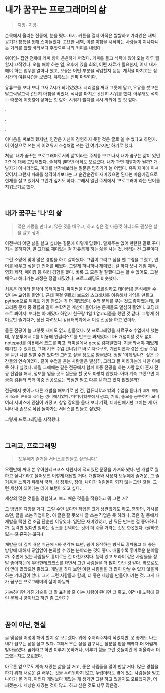 # 내가 꿈꾸는 프로그래머의 삶

> 지잉- 지잉-

손목에서 울리는 진동에, 눈을 떴다. 6시. 커튼을 열자 아직은 쌀쌀하고 가라앉은 새벽 공기가 창틈을 통해 스며들었다. 고요한 새벽, 이른 아침을 시작하는 사람들이 지나다니는 거리를 잠깐 바라보다 주방으로 나와 커피를 내렸다.

위이잉- 집안 전체에 커피 향이 은은하게 퍼졌다. 커피를 들고 식탁에 앉아 오늘 하루 뭘 할지 끄적였다. 오늘 해야 하는 일, 오후에 있을 회의, 어떤 자료가 필요한지, 어제 내가 해야 하는 업무를 얼마나 했고, 오늘은 어떤 부분을 작업할지 등등. 계획을 마치고는 잠시간의 여유시간을 보냈다. 유튜브는 진짜 마약이다.

유튜브를 보다 보니 그새 7시가 되어있었다. 시리얼을 꺼내 그릇에 담고, 우유를 붓고는 달그락달그락 간단히 아침을 먹었다. 식사를 마치곤 간단히 샤워를 했다. 아무래도 석회수 때문에 머릿결이 상하는 것 같아, 샤워기 필터를 사서 끼워야 할 것 같다. 

.

.

.

이다음을 써보려 했지만, 인간은 자신이 경험하지 못한 것은 글로 쓸 수 없다고 하던가. 이 이상으로 쓰는 게 어려워서 소설처럼 쓰는 건 여기까지만 하기로 했다.



처음 '내가 꿈꾸는 프로그래머로서의 삶'이라는 주제를 보고 나서 내가 꿈꾸는 삶이 있던가? 에 대해 고민해봤다. 솔직히 말하면 아직도 모르겠다. 내가 과연 개발자가 될까? 개발자가 아니더라도, 미래를 생각해보라는 질문은 답하기가 늘 어렵다. 유독 재미에 미쳐있어서 그런지 미래를 생각하기보다는 그 순간순간이 재미있으면 된다는 마음가짐으로 현재를 살고 있어서 그런가 싶기도 하다. 그래서 일단 주제에서 '프로그래머'라는 단어를 지워보기로 했다.


<br/>

## 내가 꿈꾸는 '나'의 삶

>  많은 사람을 만나고, 많은 것을 배우고, 하고 싶은 걸 마음껏 하더라도 괜찮은 삶을 살고 싶어.

이전부터 어떤 삶을 살고 싶냐는 질문에 이렇게 답했다. 말재주는 없어 현란한 말로 꾸미지는 못하지만, 말 그대로 재미있는 걸 자유롭게 하는 삶을 사는 것. 바라는 건 그뿐이다.

그런 소망에 맞게 많은 경험을 하고 살아왔다. 그림이 그리고 싶을 땐 그림을 그렸고, 언어를 배우고 싶을 땐 언어를 배웠다. 그렇게 하나하나 재미있는걸 하다 보니 게임 제작, 영화 제작, 메이킹 등 여러 경험을 했다. 비록 그 모든 걸 잘했다고는 할 수 없어도, 그걸 배우고 해나가는 과정은 정말 재밌었다. 프로그래밍도 비슷했다.

처음은 데이터 분석이 목적이었다. 파이썬을 이용해 크롤링하고 데이터를 분석해볼 수 있다는 교양을 들었다. 근데 웬걸 엔트리 보드와 스크래치를 이용해서 게임을 만들고, python으로 틱택토 게임 만드는 게 더 재밌었다. 수학 문제를 푸는 것도 좋아했는데, 알고리즘 문제 중 확률과 같이 수학적인 계산이 들어가는 문제들도 열심히 풀었다. 코딩테스트 봐야지! 보다는 아 재밌다 하면서 친구랑 1일 1 알고리즘을 했던 것 같다. 그렇게 취미로만 즐기다가, 정신 차려보니 컴퓨터학과에서 이중 전공을 하고 있더라. 

물론 전공이 늘 그렇듯 재미도 없고 힘들었다. 첫 프로그래밍을 자료구조 수업에서 했는데, 우분투에서 C를 이용해 연결리스트를 만드는 과제였다. IDE 개념이랄 것도 없이 notepad를 이용해서 코드를 짜고, 터미널에서 gcc로 컴파일했다. 지금 와서야 재밌게 얘기할 수 있지만, 그때 기초 수업 건너뛰고 바로 자료구조, 계산이론과 같은 전공 수업을 듣던 나를 말릴 수만 있다면 그러고 싶을 정도로 힘들었다. 정말 '이게 맞나?' 싶은 순간들의 연속이었다. 같이 수업을 듣는 사람들은 열심히, 그리고 잘 따라가는데 나만 이해 못 하나 싶었다. 하필 그해에는 같은 전공에서 함께 이중 전공을 하는 사람 없이 혼자 전공 진입을 해서, 정보를 얻을 곳도 질문을 할 곳도 마땅치 않았다. 아마 계속 그랬으면 지금쯤 컴퓨터 학과 이중 전공으로는 학점만 받고 다른 걸 하고 있지 않았을까?

전공에서 벗어나 다른 개발을 해보기로 한 건, 컴퓨터학과 밖의 수업을 듣다가 `내가 직접 서비스를 만들고 싶다`는 생각에서였다. 미디어학부에서 광고, 기획, 홍보를 공부하다 보니 여러 서비스에 관심이 커졌고, 창업 강의를 듣다 보니 기획, 디자인에서만 그치는 게 아니라 내 손으로 직접 돌아가는 서비스를 만들고 싶었다.

그렇게 프로그래밍을 시작했다.

<br/>

## 그리고, 프로그래밍

> '모두에게 즐거울 서비스를 만들고 싶습니다.'

오랜만에 꺼내 본 우아한테크코스 지원서에 적혀있던 문장을 가져와 봤다. 넌 개발로 뭘 하고 싶니? 라고 물어보면 이렇게 대답할 거다. 개발자와 사용자 모두에게 즐거운, 그 즐거움을 느끼기 위해서 국적, 성 정체성, 장애, 나이가 걸림돌이 되지 않는 그런 것들. 그런 세상이 되어가는 데에 보탬이 되고 싶다. 

세상의 많은 것들을 경험하고, 보고 배운 것들을 적용하고 뭐 그런 거? 

그 방법은 다양할 거다. 그럴 수만 있다면 직업은 크게 상관없기도 하고. 영화던, 기사를 쓰던, 글을 쓰는 직업이던. 아 글은 잘 못쓰니 글 쓰는 직업은 못 하려나. 많은 길 중에서 개발을 택한 건 조금 단순한 이유였다. 일단은 재미있었고, 난 뭐든 만드는 걸 좋아하니까. 능력만 있다면 일하는 장소를 선택하는 것이 더 쉬울 거라는 것도 한몫했다. ~~(잘하고 있는 것 같지는 않다.)~~ 

개발을 더 깊이 배운 지금에서와 생각해 보면, 웹이 동작하는 방식도 흥미롭고 더 좋은 방향에 대해서 끊임없이 논의할 수 있는 분야라는 것이 좋다. 배울수록 흥미로운 분야랄까. 주변에 있는 사람들도 흥미로운 건 마찬가지다. 능력 있고 또라이 같은 사람들을 정말 좋아하는데 우아한테크코스를 하면서 그런 사람들을 더 많이 만난 것 같다. 앞으로도 더 옆에 많았으면 좋겠고. 개발을 하다 보면 이런 사람들을 더 많이 만날 수 있지 않을까 하는 기대감이 있다. 그저 그런 사람들과 함께, 더 좋은 세상을 만들어나가는 것. 그게 내가 꿈꾸는 프로그래머의 삶이 아닐까. 

가능하다면 가진 기술을 더 잘 표현할 줄 아는 사람이 된다면 더 좋고. 이건 내 노력에 달린 문제니 꿈이라고 하긴 좀 그런가?

<br/>

## 꿈이 아닌, 현실

글 맺음을 어떻게 해야 할지 잘 모르겠다. 위에 주저리주저리 적었지만, 운 좋게도 나는 내가 꿈꾸는 삶을 살고 있다. 그래서 무슨 삶을 꿈꾸냐는 질문을 받을 때마다 더 어렵게 받아들였다. 꿈이라고 하면 이루지 못하거나, 이루기 힘들 그런 것들이란 게 떠올라서 더 그랬는지도 모르겠다.

아무튼 앞으로도 계속 재밌는 삶을 살 거고, 좋은 사람들을 많이 만날 거다. 많은 경험을 하기 위해 새로운 걸 배우는 것을 두려워하지 않고, 두렵더라도 옆에 있는 사람들을 믿고 나아가 볼 거다. 이러다 개발보다 재밌는 게 생기면 그걸 하고 있을지도 모르겠지만, 어쩌겠는가. 세상은 재밌는 것이 많고, 하고 싶은 것도 너무 많은걸.

